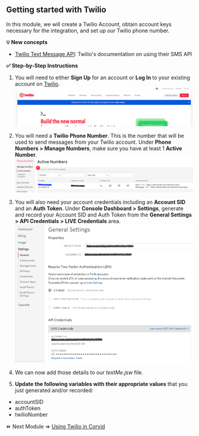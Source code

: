 ## Getting started with Twilio

In this module, we will create a Twilio Account, obtain account keys necessary for the integration, and set up our Twilio phone number.

**:bulb: New concepts**
- [Twilio Text Message API](https://www.twilio.com/docs/usage/api): Twilio's documentation on using their SMS API

**:white_check_mark: Step-by-Step Instructions**

1. You will need to either **Sign Up** for an account or **Log In** to your existing account on [Twilio](https://www.twilio.com/). <br>
![Twilio Login or Sign Up](assets/twilio-start.png)

2. You will need a **Twilio Phone Number**. This is the number that will be used to send messages from your Twilio account. Under **Phone Numbers > Manage Numbers**, make sure you have at least 1 **Active Number**.
![Twilio Active Numbers page](assets/twilio-numbers.png)

3. You will also need your account credentials including an **Account SID** and an **Auth Token**. Under **Console Dashboard > Settings**, generate and record your Account SID and Auth Token from the **General Settings > API Credentials > LIVE Credentials** area.
![Twilio General Settings page](assets/twilio-settings.png)

4. We can now add those details to our _textMe.jsw_ file.

5. **Update the following variables with their appropriate values** that you just generated and/or recorded:
- accountSID
- authToken
- twilioNumber


:fast_forward: Next Module => [Using Twilio in Corvid](TWILIO_USAGE.md)  
